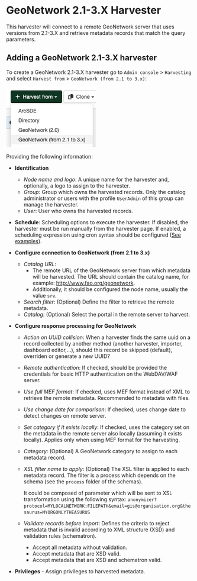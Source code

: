 # GeoNetwork 2.1-3.X Harvester

This harvester will connect to a remote GeoNetwork server that uses versions from 2.1-3.X and retrieve metadata records that match the query parameters.

## Adding a GeoNetwork 2.1-3.X harvester

To create a GeoNetwork 2.1-3.X harvester go to `Admin console` > `Harvesting` and select `Harvest from` > `GeoNetwork (from 2.1 to 3.x)`:

![](img/add-geonetwork-3-harvester.png)

Providing the following information:

-   **Identification**
    -   *Node name and logo*: A unique name for the harvester and, optionally, a logo to assign to the harvester.
    -   *Group*: Group which owns the harvested records. Only the catalog administrator or users with the profile `UserAdmin` of this group can manage the harvester.
    -   *User*: User who owns the harvested records.

-   **Schedule**: Scheduling options to execute the harvester. If disabled, the harvester must be run manually from the harvester page. If enabled, a scheduling expression using cron syntax should be configured ([See examples](https://www.quartz-scheduler.org/documentation/quartz-2.1.7/tutorials/crontrigger)).

-   **Configure connection to GeoNetwork (from 2.1 to 3.x)**
    -   *Catalog URL*: 
        - The remote URL of the GeoNetwork server from which metadata will be harvested. The URL should contain the catalog name, for example: http://www.fao.org/geonetwork.
        - Additionally, it should be configured the node name, usually the value `srv`.
    -   *Search filter*: (Optional)  Define the filter to retrieve the remote metadata.
    -   *Catalog*: (Optional) Select the portal in the remote server to harvest.

-   **Configure response processing for GeoNetwork**
    -   *Action on UUID collision*: When a harvester finds the same uuid on a record collected by another method (another harvester, importer, dashboard editor,...), should this record be skipped (default), overriden or generate a new UUID?
    -   *Remote authentication*: If checked, should be provided the credentials for basic HTTP authentication on the WebDAV/WAF server.
    -   *Use full MEF format*: If checked, uses MEF format instead of XML to retrieve the remote metadata. Recommended to metadata with files.
    -   *Use change date for comparison*: If checked, uses change date to detect changes on remote server.
    -   *Set category if it exists locally*: If checked, uses the category set on the metadata in the remote server also locally (assuming it exists locally). Applies only when using MEF format for the harvesting.
    -   *Category*: (Optional) A GeoNetwork category to assign to each metadata record.
    -   *XSL filter name to apply*: (Optional) The XSL filter is applied to each metadata record.  The filter is a process which depends on the schema (see the `process` folder of the schemas).

        It could be composed of parameter which will be sent to XSL transformation using the following syntax: `anonymizer?protocol=MYLOCALNETWORK:FILEPATH&email=gis@organisation.org&thesaurus=MYORGONLYTHEASURUS`

    -   *Validate records before import*: Defines the criteria to reject metadata that is invalid according to XML structure (XSD) and validation rules (schematron).
        -   Accept all metadata without validation.
        -   Accept metadata that are XSD valid.
        -   Accept metadata that are XSD and schematron valid.

-   **Privileges** - Assign privileges to harvested metadata.
